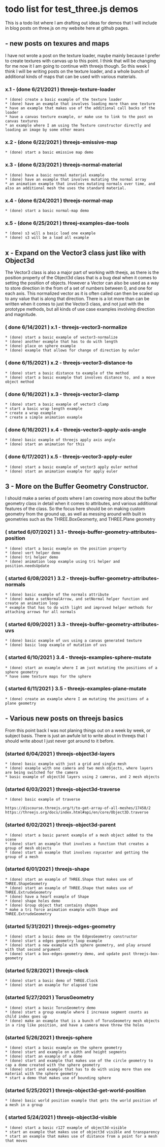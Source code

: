 # todo list for test_three.js demos

This is a todo list where I am drafting out ideas for demos that I will include in blog posts on three.js on my website here at github pages.





## - new posts on texures and maps

I have not wrote a post on the texture loader, maybe mainly because I prefer to create textures with canvas up to this point. I think that will be changing for me now it I am going to continue with threejs though. So this week I think I will be writing posts on the texture loader, and a whole bunch of additional kinds of maps that can be used with various materials. 

### x.1 - (done 6/21/2021 ) threejs-texture-loader
    * (done) create a basic example of the texture loader
    * (done) have an example that involves loading more than one texture
    * have an example that makes use of the additional call backs of the loader
    * have a canvas texture example, or make use to link to the post on canvas textures
    * an example where I am using the Texture constructor directly and loading an image by some other means

### x.2 - (done 6/22/2021 ) threejs-emissive-map
    * (done) start a basic emissive map demo

### x.3 - (done 6/23/2021 ) threejs-normal-material
    * (done) have a basic normal material example
    * (done) have an example that involves mutating the normal array
    * an animation example that involves mutating normals over time, and also an additional mesh the uses the standard material.

### x.4 - (done 6/24/2021 ) threejs-normal-map
    * (done) start a basic normal-map demo

### x.5 - (done 6/25/2021 ) threej-examples-dae-tools
    * (done) s3 will a basic load one example
    * (done) s3 will be a load all example





## x - Expand on the Vector3 class just like with Object3d

The Vector3 class is also a major part of working with theejs, as there is the position property of the Object3d class that is a bug deal when it comes to setting the position of objects. However a Vector can also be used as a way to store direction in the from of a set of numbers between 0, and one for each axis. This normalized vector as it is often called can then be scaled up to any value that is along that direction. There is a lot more than can be written when it comes to just the Vector3 class, and not just with the prototype methods, but all kinds of use case examples involving direction and magnitude.

### ( done 6/14/2021 ) x.1 - threejs-vector3-normalize
    * (done) start a basic example of vector3-normalize
    * (done) another example that has to do with length
    * (done) place on sphere example
    * (done) example that allows for change of direction by euler

### ( done 6/15/2021 ) x.2 - threejs-vector3-distance-to
    * (done) start a basic distance to example of the method
    * (done) start a basic example that involves distance to, and a move object method

### ( done 6/16/2021 ) x.3 - threejs-vector3-clamp
    * (done) start a basic example of vector3 clamp
    * start a basic wrap length example
    * create a wrap example
    * create a simple animation example

### ( done 6/16/2021 ) x.4 - threejs-vector3-apply-axis-angle
    * (done) basic example of threejs apply axis angle
    * (done) start an animation for this

### ( done 6/17/2021 ) x.5 - threejs-vector3-apply-euler
    * (done) start a basic example of vector3 apply euler method
    * (done) start an animation example for apply euler




## 3 - More on the Buffer Geometry Constructor.

I should make a series of posts where I am covering more about the buffer geometry class in detail when it comes to attributes, and
various additional features of the class. So the focus here should be on making custom geometry from the ground up, as well as 
messing around with built in geometries such as the THREE.BoxGeomerty, and THREE.Plane geometry

### ( started 6/07/2021 ) 3.1 - threejs-buffer-geometry-attributes-position
    * (done) start a basic example on the position property
    * (done) vert helper demo
    * (done) tri helper demo
    * (done) animation loop example using tri helper and position.needsUpdate

### ( started 6/08/2021 ) 3.2 - threejs-buffer-geometry-attributes-normals
    * (done) basic example of the normals attribute
    * (done) make a setNormalArrow, and setNormal helper function and create an animation loop
    * example that has to do with light and improved helper methods for attaching arrows for all normals

### ( started 6/09/2021 ) 3.3 - threejs-buffer-geometry-attributes-uvs
    * (done) basic example of uvs using a canvas generated texture
    * (done) basic loop example of mutation of uvs

### ( started 6/10/2021 ) 3.4 - threejs-examples-sphere-mutate
    * (done) start an example where I am just mutating the positions of a sphere geometry
    * have some texture maps for the sphere

### ( started 6/11/2021 ) 3.5 - threejs-examples-plane-mutate
    * (done) create an example where I am mutating the positions of a plane geometry





## - Various new posts on threejs basics

From this point back I was not planing things out on a week by week, or subject basis. There is just an awfule lot to write about in threejs that I should write about I just never got around to it before.

### (started 6/04/2021 ) threejs-object3d-layers
    * (done) basic example with just a grid and single mesh
    * (done) example with one camera and two mesh objects, where layers are being switched for the camera
    * basic example of object3d layers using 2 cameras, and 2 mesh objects

### (started 6/03/2021 ) threejs-object3d-traverse
    * (done) basic example of traverse
```
https://discourse.threejs.org/t/to-get-array-of-all-meshes/17458/2
https://threejs.org/docs/index.html#api/en/core/Object3D.traverse
```

### (started 6/02/2021 ) threejs-object3d-parent
    * (done) start a basic parent example of a mesh object added to the scene
    * (done) start an example that involves a function that creates a group of mesh objects
    * (done) start an example that involves raycaster and getting the group of a mesh

### (started 6/01/2021 ) threejs-shape
    * (done) start an example of THREE.Shape that makes use of THREE.ShapeGeometry
    * (done) start an example of THREE.Shape that makes use of THREE.ExtrudeGeometry
    * (done) have a heart example of Shape
    * (done) shape holes demo
    * (done) Group object that contains shapes
    * make a tri force animation example with Shape and THREE.ExtrudeGeometry

### (started 5/31/2021 ) threejs-edges-geometry
    * (done) start a basic demo on the EdgesGeometry constructor
    * (done) start a edges geometry loop example
    * (done) start a new example with sphere geometry, and play around with that second argument
    * (done) start a box-edges-geometry demo, and update post threejs-box-geometry

### (started 5/28/2021 ) threejs-clock
    * (done) start a basic demo of THREE.Clock
    * (done) start an example for elapsed time

### (started 5/27/2021 ) TorusGeometry
    * (done) start a basic TorusGeometry demo
    * (done) start a group example where I increase segment counts as child index goes up
    * (done) make an example that is a bunch of TorusGeometry mesh objects in a ring like position, and have a camera move threw the holes

### (started 5/26/2021 ) threejs-sphere
    * (done) start a basic example on the sphere geometry
    * (done) start and example on width and height segments
    * (done) start an example of a dome
    * (done) start and example that makes use of the circle geometry to cap a dome created with the sphere geometry
    * (done) start and example that has to do with using more than one material with the sphere geometry
    * start a demo that makes use of bounding sphere

### (started 5/25/2021 ) threejs-object3d-get-world-position
    * (done) basic world position example that gets the world position of a mesh in a group

### ( started 5/24/2021 ) threejs-object3d-visible
    * (done) start a basic r127 example of object3d-visible
    * start an example that makes use of object3d visible and transparency
    * start an example that makes use of distance from a point for a mesh that moves
